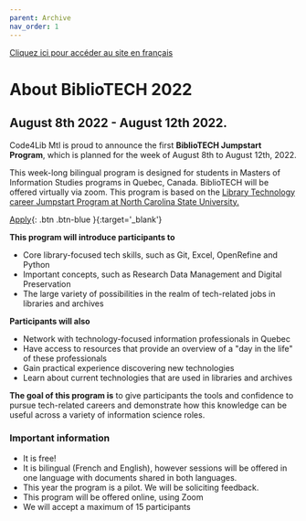 ```yaml
---
parent: Archive
nav_order: 1
---
```


[Cliquez ici pour accéder au site en français](https://code4libmontreal.github.io/Programme-BiblioTECH/) <br>
# About BiblioTECH 2022
## August 8th 2022 - August 12th 2022.

Code4Lib Mtl is proud to announce the first **BiblioTECH Jumpstart Program**, which is planned for the week of August 8th to August 12th, 2022.  

This week-long bilingual program is designed for students in Masters of Information Studies programs in Quebec, Canada. BiblioTECH will be offered virtually via zoom. 
This program is based on the [Library Technology career Jumpstart Program at North Carolina State University.](https://www.lib.ncsu.edu/jumpstart)

[Apply](https://surveys.mcgill.ca/ls3/447491?lang=en){: .btn .btn-blue }{:target='_blank'}

**This program will introduce participants to**
* Core library-focused tech skills, such as Git, Excel, OpenRefine and Python
* Important concepts, such as Research Data Management and Digital Preservation
* The large variety of possibilities in the realm of tech-related jobs in libraries and archives

**Participants will also**
* Network with technology-focused information professionals in Quebec
* Have access to resources that provide an overview of a "day in the life" of these professionals
* Gain practical experience discovering new technologies
* Learn about current technologies that are used in libraries and archives

**The goal of this program is** to give participants the tools and confidence to pursue tech-related careers and demonstrate how this knowledge can be useful across a variety of information science roles.

### Important information
* It is free!
* It is bilingual (French and English), however sessions will be offered in one language with documents shared in both languages.
* This year the program is a pilot. We will be soliciting feedback.
* This program will be offered online, using Zoom
* We will accept a maximum of 15 participants

